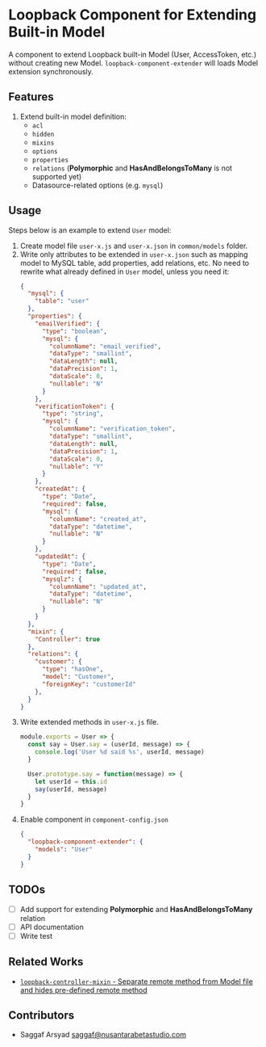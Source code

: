 # Loopback Component for Extending Built-in Model

A component to extend Loopback built-in Model (User, AccessToken, etc.) without creating new Model. `loopback-component-extender` will loads Model extension synchronously.

## Features
1. Extend built-in model definition:
    - `acl`
    - `hidden`
    - `mixins`
    - `options`
    - `properties`
    - `relations` (**Polymorphic** and **HasAndBelongsToMany** is not supported yet)
    - Datasource-related options (e.g. `mysql`)

## Usage

Steps below is an example to extend `User` model:

1. Create model file `user-x.js` and `user-x.json` in `common/models` folder.
1. Write only attributes to be extended in `user-x.json` such as mapping model to MySQL table, add properties, add relations, etc. No need to rewrite what already defined in `User` model, unless you need it: 
    ```json
    {
      "mysql": {
        "table": "user"
      },
      "properties": {
        "emailVerified": {
          "type": "boolean",
          "mysql": {
            "columnName": "email_verified",
            "dataType": "smallint",
            "dataLength": null,
            "dataPrecision": 1,
            "dataScale": 0,
            "nullable": "N"
          }
        },
        "verificationToken": {
          "type": "string",
          "mysql": {
            "columnName": "verification_token",
            "dataType": "smallint",
            "dataLength": null,
            "dataPrecision": 1,
            "dataScale": 0,
            "nullable": "Y"
          }
        },
        "createdAt": {
          "type": "Date",
          "required": false,
          "mysql": {
            "columnName": "created_at",
            "dataType": "datetime",
            "nullable": "N"
          }
        },
        "updatedAt": {
          "type": "Date",
          "required": false,
          "mysqlz": {
            "columnName": "updated_at",
            "dataType": "datetime",
            "nullable": "N"
          }
        }
      },
      "mixin": {
        "Controller": true
      },
      "relations": {
        "customer": {
          "type": "hasOne",
          "model": "Customer",
          "foreignKey": "customerId"
        },
      }
    }
    ```
1. Write extended methods in `user-x.js` file.
    ```javascript
    module.exports = User => {
      const say = User.say = (userId, message) => {
        console.log('User %d said %s', userId, message)
      }

      User.prototype.say = function(message) => {
        let userId = this.id
        say(userId, message)
      }
    }
    ```
1. Enable component in `component-config.json`
    ```json
    {
      "loopback-component-extender": {
        "models": "User"
      }
    }
    ```

## TODOs
- [ ] Add support for extending **Polymorphic** and **HasAndBelongsToMany** relation
- [ ] API documentation
- [ ] Write test

## Related Works
- [`loopback-controller-mixin` - Separate remote method from Model file and hides pre-defined remote method](https://www.npmjs.com/package/loopback-controller-mixin)

## Contributors
- Saggaf Arsyad <saggaf@nusantarabetastudio.com>

